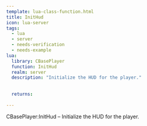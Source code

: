 ```yaml
---
template: lua-class-function.html
title: InitHud
icon: lua-server
tags:
  - lua
  - server
  - needs-verification
  - needs-example
lua:
  library: CBasePlayer
  function: InitHud
  realm: server
  description: "Initialize the HUD for the player."
  
  
  returns:
    
---
```


<div class="lua__search__keywords">
CBasePlayer:InitHud &#x2013; Initialize the HUD for the player.
</div>
